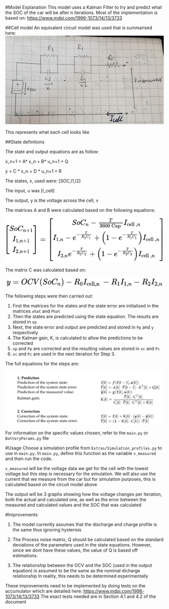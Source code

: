 
#Model Explanation
This model uses a Kalman Filter to try and predict what the SOC of the car will be after n iterations. Most of the 
implementation is based on: https://www.mdpi.com/1996-1073/14/13/3733


##Cell model
An equivalent circuit model was used that is summarised here:
![Model](Images/Model.jpg)


This represents what each cell looks like

##State definitions

The state and output equations are as follow:

x_n+1 = A* x_n + B* u_n+1 + Q

y = C * x_n + D * u_n+1 + R

The states, x, used were: [SOC,I1,I2]

The input, u was [I_cell]

The output, y is the voltage across the cell, v

The matrices A and B were calculated based on the following equations:

![A+B](Images/A+B.png)

The matrix C was calculated based on:

![C](Images/C.png)

The following steps were then carried out:

1. First the matrices for the states and the state error are initialised in the matrices `xhat` and `Phat`
2. Then the states are predicted using the state equation. The results are stored in `xp`
3. Next, the state error and output are predicted and stored in `Pp` and `y` respectively
4. The Kalman gain, K, is calculated to allow the predictions to be corrected
5. `xp` and `Pp` are corrected and the resulting values are stored in `xc` and `Pc`
6. `xc` and `Pc` are used in the next iteration for Step 3.


The full equations for the steps are:

![Method](Images/Screenshot%20(55).png)

For information on the specific values chosen, refer to the `main.py` or `BatteryParams.py` file

#Usage 
Choose a simulation profile from `Extras/Simulation_profiles.py` to use in `main.py`. In `main.py`, define this function as the variable
`v_measured` and then run the code.

`v_measured` will be the voltage data we get for the cell with the lowest voltage but this step is necessary for the simulation. We will 
also use the current that we measure from the car but for simulation purposes, this is calculated based on the circuit model above

The output will be 3 graphs showing how the voltage changes per iteration, both the actual and calculated one, as well as the error between the measured 
and calculated values and the SOC that was calculated 

#Improvements
1. The model currently assumes that the discharge and charge profile is the same thus ignoring hysterisis
2. The Process noise matrix, Q should be calculated based on the standard deviations of the parameters used in the state equations.
However, since we dont have these values, the value of Q is based off estimations.
   
3. The relationship between the OCV and the SOC (used in the output equation) is assumed to be the same as the nominal dicharge relationship
In reality, this needs to be determined experimentally
   
These improvements need to be implemented by doing tests on the accumulator which are detailed here: https://www.mdpi.com/1996-1073/14/13/3733
The exact tests needed are in Section 4.1 and 4.2 of the document
